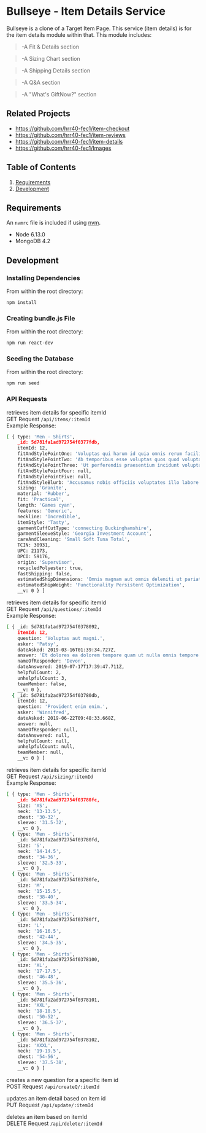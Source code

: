 # Bullseye - Item Details Service

Bullseye is a clone of a Target Item Page. This service (item details) is for the item details module within that. This module includes:

> -A Fit & Details section

> -A Sizing Chart section

> -A Shipping Details section

> -A Q&A section

> -A "What's GiftNow?" section

## Related Projects

  - https://github.com/hrr40-fec1/item-checkout
  - https://github.com/hrr40-fec1/item-reviews
  - https://github.com/hrr40-fec1/item-details
  - https://github.com/hrr40-fec1/Images

## Table of Contents

1. [Requirements](#requirements)
2. [Development](#development)

## Requirements

An `nvmrc` file is included if using [nvm](https://github.com/creationix/nvm).

- Node 6.13.0
- MongoDB 4.2

## Development

### Installing Dependencies

From within the root directory:

```sh
npm install
```

### Creating bundle.js File

From within the root directory:

```sh
npm run react-dev
```

### Seeding the Database

From within the root directory:

```sh
npm run seed
```
### API Requests

retrieves item details for specific itemId <br />
GET Request `/api/items/:itemId` <br />
Example Response:
```sh
[ { type: 'Men - Shirts',
    _id: 5d781fa1ad972754f0377fdb,
    itemId: 12,
    fitAndStylePointOne: 'Voluptas qui harum id quia omnis rerum facilis culpa.',
    fitAndStylePointTwo: 'Ab temporibus esse voluptas quos quod voluptatem quia consectetur facere.',
    fitAndStylePointThree: 'Ut perferendis praesentium incidunt voluptate eum dignissimos est.',
    fitAndStylePointFour: null,
    fitAndStylePointFive: null,
    fitAndStyleBlurb: 'Accusamus nobis officiis voluptates illo labore neque neque. Consequuntur itaque rem expedita ea beatae accusamus quia facere expedita. Rem tempora praesentium quis ut vel corrupti quia. Ea necessitatibus natus.',
    sizing: 'Granite',
    material: 'Rubber',
    fit: 'Practical',
    length: 'Games cyan',
    features: 'Generic',
    neckline: 'Incredible',
    itemStyle: 'Tasty',
    garmentCuffCutType: 'connecting Buckinghamshire',
    garmentSleeveStyle: 'Georgia Investment Account',
    careAndCleaning: 'Small Soft Tuna Total',
    TCIN: 30931,
    UPC: 21173,
    DPCI: 59176,
    origin: 'Supervisor',
    recycledPolyester: true,
    fastShipping: false,
    estimatedShipDimensions: 'Omnis magnam aut omnis deleniti ut pariatur quidem.',
    estimatedShipWeight: 'Functionality Persistent Optimization',
    __v: 0 } ]
```

retrieves item details for specific itemId <br />
GET Request `/api/questions/:itemId` <br />
Example Response:
```sh
[ { _id: 5d781fa1ad972754f0378092,
    itemId: 12,
    question: 'Voluptas aut magni.',
    asker: 'Patsy',
    dateAsked: 2019-03-16T01:39:34.727Z,
    answer: 'Et dolores ea dolorem tempore quam ut nulla omnis tempore.',
    nameOfResponder: 'Devon',
    dateAnswered: 2019-07-17T17:39:47.711Z,
    helpfulCount: 2,
    unhelpfulCount: 3,
    teamMember: false,
    __v: 0 },
  { _id: 5d781fa2ad972754f03780db,
    itemId: 12,
    question: 'Provident enim enim.',
    asker: 'Winnifred',
    dateAsked: 2019-06-22T09:48:33.668Z,
    answer: null,
    nameOfResponder: null,
    dateAnswered: null,
    helpfulCount: null,
    unhelpfulCount: null,
    teamMember: null,
    __v: 0 } ]
```

retrieves item details for specific itemId <br />
GET Request `/api/sizing/:itemId` <br />
Example Response:
```sh
[ { type: 'Men - Shirts',
    _id: 5d781fa2ad972754f03780fc,
    size: 'XS',
    neck: '13-13.5',
    chest: '30-32',
    sleeve: '31.5-32',
    __v: 0 },
  { type: 'Men - Shirts',
    _id: 5d781fa2ad972754f03780fd,
    size: 'S',
    neck: '14-14.5',
    chest: '34-36',
    sleeve: '32.5-33',
    __v: 0 },
  { type: 'Men - Shirts',
    _id: 5d781fa2ad972754f03780fe,
    size: 'M',
    neck: '15-15.5',
    chest: '38-40',
    sleeve: '33.5-34',
    __v: 0 },
  { type: 'Men - Shirts',
    _id: 5d781fa2ad972754f03780ff,
    size: 'L',
    neck: '16-16.5',
    chest: '42-44',
    sleeve: '34.5-35',
    __v: 0 },
  { type: 'Men - Shirts',
    _id: 5d781fa2ad972754f0378100,
    size: 'XL',
    neck: '17-17.5',
    chest: '46-48',
    sleeve: '35.5-36',
    __v: 0 },
  { type: 'Men - Shirts',
    _id: 5d781fa2ad972754f0378101,
    size: 'XXL',
    neck: '18-18.5',
    chest: '50-52',
    sleeve: '36.5-37',
    __v: 0 },
  { type: 'Men - Shirts',
    _id: 5d781fa2ad972754f0378102,
    size: 'XXXL',
    neck: '19-19.5',
    chest: '54-56',
    sleeve: '37.5-38',
    __v: 0 } ]
```
creates a new question for a specific item id <br />
POST Request `/api/createQ/:itemId` <br />

updates an item detail based on item id <br />
PUT Request `/api/update/:itemId` <br />

deletes an item based on itemId <br />
DELETE Request `/api/delete/:itemId` <br />


